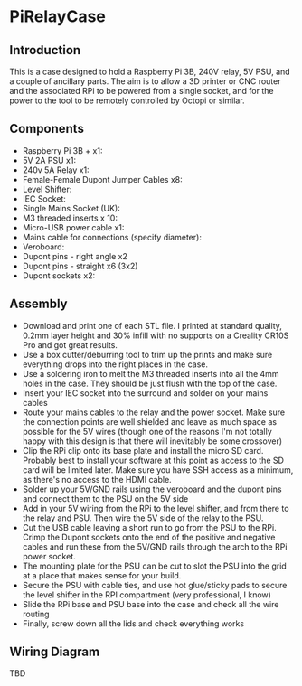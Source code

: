# PiRelayCase

## Introduction
This is a case designed to hold a Raspberry Pi 3B, 240V relay, 5V PSU, and a couple of ancillary parts. The aim is to allow a 3D printer or CNC router and the associated RPi to be powered from a single socket, and for the power to the tool to be remotely controlled by Octopi or similar.

## Components
+ Raspberry Pi 3B + x1: 
+ 5V 2A PSU x1: 
+ 240v 5A Relay x1: 
+ Female-Female Dupont Jumper Cables x8:
+ Level Shifter: 
+ IEC Socket:
+ Single Mains Socket (UK): 
+ M3 threaded inserts x 10:
+ Micro-USB power cable x1:
+ Mains cable for connections (specify diameter):
+ Veroboard:
+ Dupont pins - right angle x2
+ Dupont pins - straight x6 (3x2)
+ Dupont sockets x2:

## Assembly
+ Download and print one of each STL file. I printed at standard quality, 0.2mm layer height and 30% infill with no supports on a Creality CR10S Pro and got great results.
+ Use a box cutter/deburring tool to trim up the prints and make sure everything drops into the right places in the case.
+ Use a soldering iron to melt the M3 threaded inserts into all the 4mm holes in the case. They should be just flush with the top of the case.  
+ Insert your IEC socket into the surround and solder on your mains cables  
+ Route your mains cables to the relay and the power socket. Make sure the connection points are well shielded and leave as much space as possible for the 5V wires (though one of the reasons I'm not totally happy with this design is that there will inevitably be some crossover)
+ Clip the RPi clip onto its base plate and install the micro SD card. Probably best to install your software at this point as access to the SD card will be limited later. Make sure you have SSH access as a minimum, as there's no access to the HDMI cable.
+ Solder up your 5V/GND rails using the veroboard and the dupont pins and connect them to the PSU on the 5V side
+ Add in your 5V wiring from the RPi to the level shifter, and from there to the relay and PSU. Then wire the 5V side of the relay to the PSU.
+ Cut the USB cable leaving a short run to go from the PSU to the RPi. Crimp the Dupont sockets onto the end of the positive and negative cables and run these from the 5V/GND rails through the arch to the RPi power socket.
+ The mounting plate for the PSU can be cut to slot the PSU into the grid at a place that makes sense for your build.
+ Secure the PSU with cable ties, and use hot glue/sticky pads to secure the level shifter in the RPI compartment (very professional, I know)
+ Slide the RPi base and PSU base into the case and check all the wire routing
+ Finally, screw down all the lids and check everything works

## Wiring Diagram
TBD

